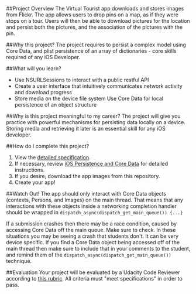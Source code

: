 ##Project Overview
The Virtual Tourist app downloads and stores images from Flickr. The app allows users to drop pins on a map, as if they were stops on a tour. Users will then be able to download pictures for the location and persist both the pictures, and the association of the pictures with the pin. 

##Why this project?
The project requires to persist a complex model using Core Data, and plist persistence of an array of dictionaries - core skills required of any iOS Developer.

##What will you learn?
* Use NSURLSessions to interact with a public restful API
* Create a user interface that intuitively communicates network activity and download progress 
* Store media on the device file system
Use Core Data for local persistence of an object structure

##Why is this project meaningful to my career?
The project will give you practice with powerful mechanisms for persisting data locally on a device. Storing media and retrieving it later is an essential skill for any iOS developer.

##How do I complete this project?
1. View the <a href="https://docs.google.com/document/d/1j-UIi1jJGuNWKoEjEk09wwYf4ebefnwcVrUYbiHh1MI/pub?embedded=true" target="_blank">detailed specification</a>.
2. If necessary, review <a href="https://www.udacity.com/course/viewer#!/c-ud325/l-3648658724/m-3748298563" target="_blank">iOS Persistence and Core Data</a> for detailed instructions.
3. If you desire, download the app images from this repository. 
4. Create your app!

##Watch Out!
The app should only interact with Core Data objects (contexts, Persons, and Images) on the main thread. That means that any interactions with these objects inside a networking completion handler should be wrapped in `dispatch_async(dispatch_get_main_queue()) {...}`

If a submission crashes then there may be a race condition, caused by accessing Core Data off the main queue. Make sure to check. In these situations you may be seeing a crash that students don't. It can be very device specific.  If you find a Core Data object being accessed off of the main thread then make sure to include that in your comments to the student, and remind them of the `dispatch_async(dispatch_get_main_queue())` technique.

##Evaluation
Your project will be evaluated by a Udacity Code Reviewer according to <a href="https://review.udacity.com/#!/projects/3071048833/rubric" target="_blank">this rubric</a>. All criteria must "meet specifications" in order to pass.
